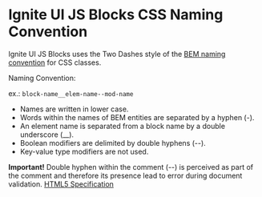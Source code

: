 # Ignite UI JS Blocks CSS Naming Convention

Ignite UI JS Blocks uses the Two Dashes style of the [BEM naming convention](https://en.bem.info/methodology/naming-convention/) for CSS classes.

Naming Convention:

ex.: `block-name__elem-name--mod-name`

 - Names are written in lower case.
 - Words within the names of BEM entities are separated by a hyphen (-).
 - An element name is separated from a block name by a double underscore (__).
 - Boolean modifiers are delimited by double hyphens (--).
 - Key-value type modifiers are not used.

**Important!** Double hyphen within the comment (--) is perceived as part of the comment and therefore its presence lead to error during document validation. [HTML5 Specification](http://www.w3.org/TR/html5/syntax.html#comments)